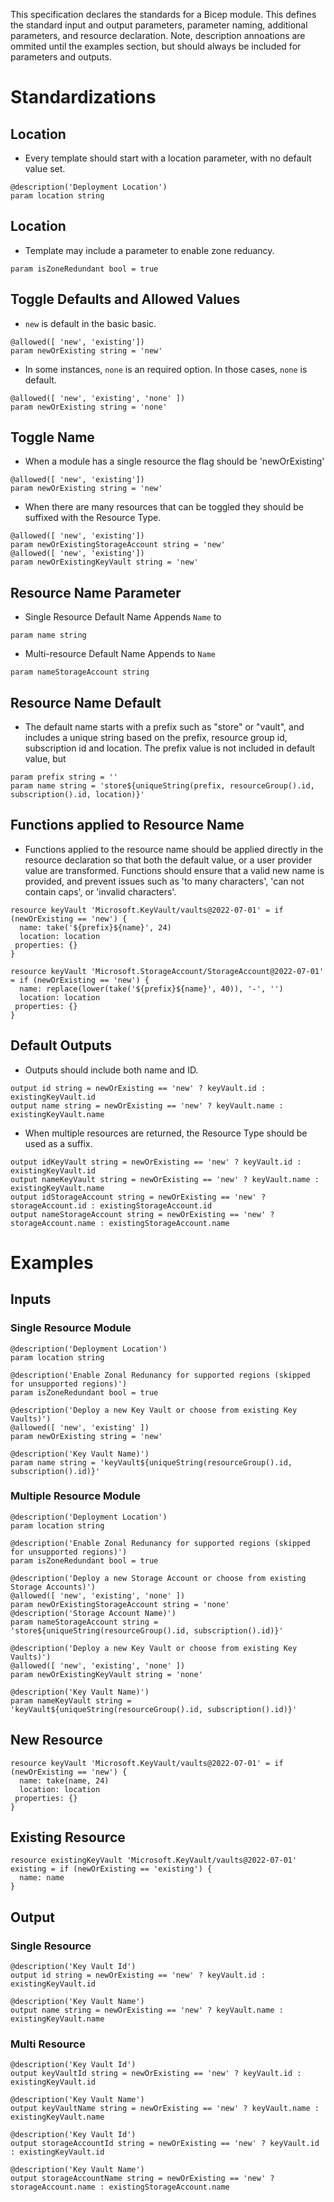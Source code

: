 This specification declares the standards for a Bicep module. This defines the standard input and output parameters, parameter naming, additional parameters, and resource declaration. Note, description annoations are ommited until the examples section, but should always be included for parameters and outputs.

# Standardizations
## Location
- Every template should start with a location parameter, with no default value set.
```bicep
@description('Deployment Location')
param location string
```

## Location
- Template may include a parameter to enable zone reduancy. 
```bicep
param isZoneRedundant bool = true
```

## Toggle Defaults and Allowed Values
- `new` is default in the basic basic.
```bicep
@allowed([ 'new', 'existing'])
param newOrExisting string = 'new'
```
- In some instances, `none` is an required option. In those cases, `none` is default.
```bicep
@allowed([ 'new', 'existing', 'none' ])
param newOrExisting string = 'none'
```

## Toggle Name
- When a module has a single resource the flag should be 'newOrExisting'
```bicep
@allowed([ 'new', 'existing'])
param newOrExisting string = 'new'
```
- When there are many resources that can be toggled they should be suffixed with the Resource Type.
```bicep
@allowed([ 'new', 'existing'])
param newOrExistingStorageAccount string = 'new'
@allowed([ 'new', 'existing'])
param newOrExistingKeyVault string = 'new'
```

## Resource Name Parameter
- Single Resource Default Name Appends `Name` to <ResourceType>
```bicep
param name string
```
- Multi-resource Default Name Appends <ResourceType> to `Name`
```bicep
param nameStorageAccount string
```

## Resource Name Default
- The default name starts with a prefix such as "store" or "vault", and includes a unique string based on the prefix, resource group id, subscription id and location. The prefix value is not included in default value, but 
```bicep
param prefix string = ''
param name string = 'store${uniqueString(prefix, resourceGroup().id, subscription().id, location)}'
```

## Functions applied to Resource Name
- Functions applied to the resource name should be applied directly in the resource declaration so that both the default value, or a user provider value are transformed. Functions should ensure that a valid new name is provided, and prevent issues such as 'to many characters', 'can not contain caps', or 'invalid characters'. 
```bicep
resource keyVault 'Microsoft.KeyVault/vaults@2022-07-01' = if (newOrExisting == 'new') {
  name: take('${prefix}${name}', 24)
  location: location
 properties: {}
}
```

```bicep
resource keyVault 'Microsoft.StorageAccount/StorageAccount@2022-07-01' = if (newOrExisting == 'new') {
  name: replace(lower(take('${prefix}${name}', 40)), '-', '')
  location: location
 properties: {}
}
```
## Default Outputs 
- Outputs should include both name and ID. 
```bicep
output id string = newOrExisting == 'new' ? keyVault.id : existingKeyVault.id
output name string = newOrExisting == 'new' ? keyVault.name : existingKeyVault.name
```
- When multiple resources are returned, the Resource Type should be used as a suffix.
```bicep
output idKeyVault string = newOrExisting == 'new' ? keyVault.id : existingKeyVault.id
output nameKeyVault string = newOrExisting == 'new' ? keyVault.name : existingKeyVault.name
output idStorageAccount string = newOrExisting == 'new' ? storageAccount.id : existingStorageAccount.id
output nameStorageAccount string = newOrExisting == 'new' ? storageAccount.name : existingStorageAccount.name
```

# Examples

## Inputs
### Single Resource Module
```bicep
@description('Deployment Location')
param location string

@description('Enable Zonal Redunancy for supported regions (skipped for unsupported regions)')
param isZoneRedundant bool = true

@description('Deploy a new Key Vault or choose from existing Key Vaults)')
@allowed([ 'new', 'existing' ])
param newOrExisting string = 'new'

@description('Key Vault Name)')
param name string = 'keyVault${uniqueString(resourceGroup().id, subscription().id)}'
```

### Multiple Resource Module
```bicep
@description('Deployment Location')
param location string

@description('Enable Zonal Redunancy for supported regions (skipped for unsupported regions)')
param isZoneRedundant bool = true

@description('Deploy a new Storage Account or choose from existing Storage Accounts)')
@allowed([ 'new', 'existing', 'none' ])
param newOrExistingStorageAccount string = 'none'
@description('Storage Account Name)')
param nameStorageAccount string = 'store${uniqueString(resourceGroup().id, subscription().id)}'

@description('Deploy a new Key Vault or choose from existing Key Vaults)')
@allowed([ 'new', 'existing', 'none' ])
param newOrExistingKeyVault string = 'none'

@description('Key Vault Name)')
param nameKeyVault string = 'keyVault${uniqueString(resourceGroup().id, subscription().id)}'
```

## New Resource
```bicep
resource keyVault 'Microsoft.KeyVault/vaults@2022-07-01' = if (newOrExisting == 'new') {
  name: take(name, 24)
  location: location
 properties: {}
}
```

## Existing Resource
```bicep
resource existingKeyVault 'Microsoft.KeyVault/vaults@2022-07-01' existing = if (newOrExisting == 'existing') {
  name: name
}
```

## Output 
### Single Resource
```bicep
@description('Key Vault Id')
output id string = newOrExisting == 'new' ? keyVault.id : existingKeyVault.id

@description('Key Vault Name')
output name string = newOrExisting == 'new' ? keyVault.name : existingKeyVault.name
```

### Multi Resource
```bicep
@description('Key Vault Id')
output keyVaultId string = newOrExisting == 'new' ? keyVault.id : existingKeyVault.id

@description('Key Vault Name')
output keyVaultName string = newOrExisting == 'new' ? keyVault.name : existingKeyVault.name

@description('Key Vault Id')
output storageAccountId string = newOrExisting == 'new' ? keyVault.id : existingKeyVault.id

@description('Key Vault Name')
output storageAccountName string = newOrExisting == 'new' ? storageAccount.name : existingStorageAccount.name
```
